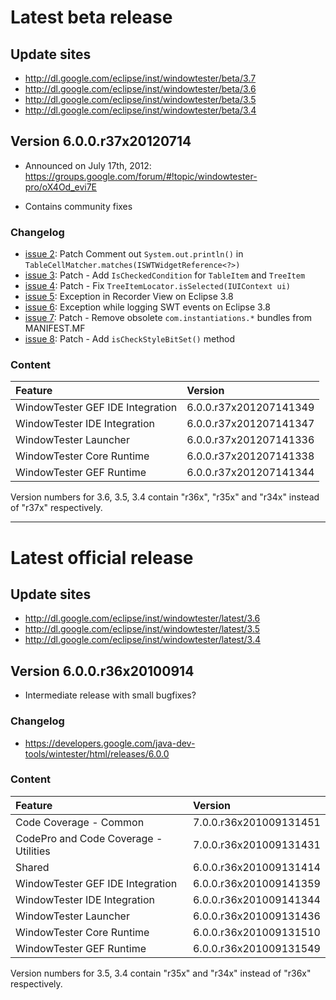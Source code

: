 # Latest beta release #

## Update sites ##
  * http://dl.google.com/eclipse/inst/windowtester/beta/3.7
  * http://dl.google.com/eclipse/inst/windowtester/beta/3.6
  * http://dl.google.com/eclipse/inst/windowtester/beta/3.5
  * http://dl.google.com/eclipse/inst/windowtester/beta/3.4


## Version 6.0.0.r37x20120714 ##

  * Announced on July 17th, 2012:  https://groups.google.com/forum/#!topic/windowtester-pro/oX4Od_evi7E

  * Contains community fixes

### Changelog ###

  * [issue 2](https://code.google.com/p/windowtester/issues/detail?id=2): Patch  Comment out `System.out.println()` in `TableCellMatcher.matches(ISWTWidgetReference<?>)`
  * [issue 3](https://code.google.com/p/windowtester/issues/detail?id=3): Patch - Add `IsCheckedCondition` for `TableItem` and `TreeItem`
  * [issue 4](https://code.google.com/p/windowtester/issues/detail?id=4): Patch - Fix `TreeItemLocator.isSelected(IUIContext ui)`
  * [issue 5](https://code.google.com/p/windowtester/issues/detail?id=5): Exception in Recorder View on Eclipse 3.8
  * [issue 6](https://code.google.com/p/windowtester/issues/detail?id=6): Exception while logging SWT events on Eclipse 3.8
  * [issue 7](https://code.google.com/p/windowtester/issues/detail?id=7): Patch - Remove obsolete `com.instantiations.*` bundles from MANIFEST.MF
  * [issue 8](https://code.google.com/p/windowtester/issues/detail?id=8): Patch - Add `isCheckStyleBitSet()` method

### Content ###
| **Feature** | **Version** |
|:------------|:------------|
|WindowTester GEF IDE Integration|6.0.0.r37x201207141349|
|WindowTester IDE Integration|6.0.0.r37x201207141347|
|WindowTester Launcher|6.0.0.r37x201207141336|
|WindowTester Core Runtime|6.0.0.r37x201207141338|
|WindowTester GEF Runtime|6.0.0.r37x201207141344|

Version numbers for 3.6, 3.5, 3.4 contain "r36x", "r35x" and "r34x" instead of "r37x" respectively.


---



# Latest official release #

## Update sites ##
  * http://dl.google.com/eclipse/inst/windowtester/latest/3.6
  * http://dl.google.com/eclipse/inst/windowtester/latest/3.5
  * http://dl.google.com/eclipse/inst/windowtester/latest/3.4

## Version 6.0.0.r36x20100914 ##

  * Intermediate release with small bugfixes?

### Changelog ###

  * https://developers.google.com/java-dev-tools/wintester/html/releases/6.0.0

### Content ###

| **Feature** | **Version** |
|:------------|:------------|
|Code Coverage - Common|7.0.0.r36x201009131451|
|CodePro and Code Coverage - Utilities|7.0.0.r36x201009131431|
|Shared       |6.0.0.r36x201009131414|
|WindowTester GEF IDE Integration|6.0.0.r36x201009141359|
|WindowTester IDE Integration|6.0.0.r36x201009141344|
|WindowTester Launcher|6.0.0.r36x201009131436|
|WindowTester Core Runtime|6.0.0.r36x201009131510|
|WindowTester GEF Runtime|6.0.0.r36x201009131549|

Version numbers for 3.5, 3.4 contain "r35x" and "r34x" instead of "r36x" respectively.